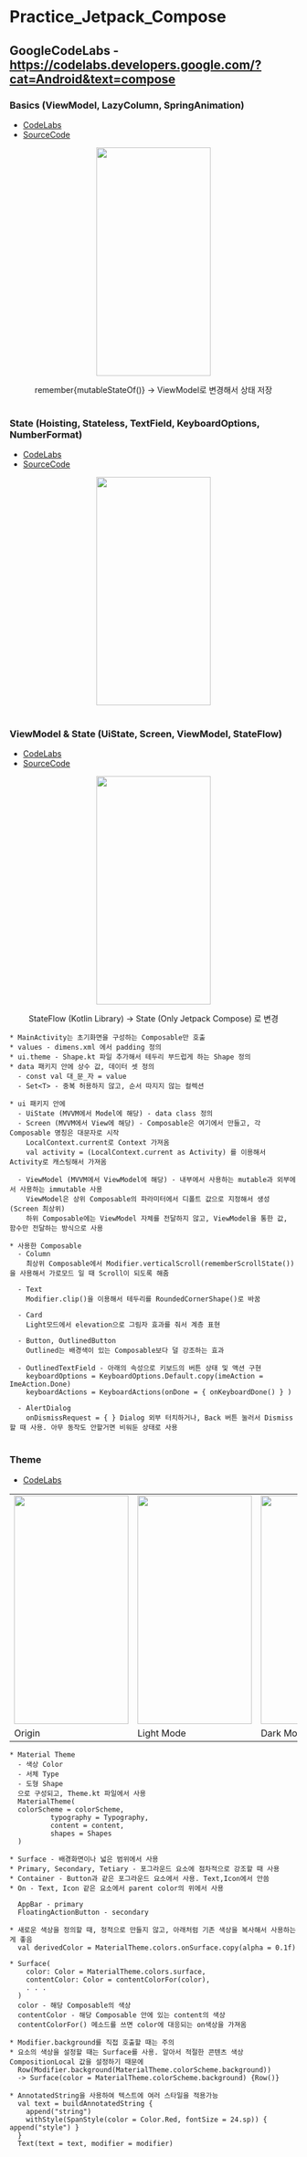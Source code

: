 # Practice_Jetpack_Compose
## GoogleCodeLabs - https://codelabs.developers.google.com/?cat=Android&text=compose
### Basics (ViewModel, LazyColumn, SpringAnimation)
- [CodeLabs](https://developer.android.com/codelabs/jetpack-compose-basics?hl=ko#13)
- [SourceCode](https://github.com/teeyou/Practice_Jetpack_Compose/tree/master/app/src/main/java/dgu/cse/teeu/practicecompose/basics)
<p align="center">
  <img src="https://github.com/teeyou/Practice_Jetpack_Compose/assets/46315397/637e6ed0-a7f0-4af4-96cf-d7fc966a02ab" width="200" height="400"/>
</p>
<p align="center">remember{mutableStateOf()} -> ViewModel로 변경해서 상태 저장</p>

#
### State (Hoisting, Stateless, TextField, KeyboardOptions, NumberFormat)
- [CodeLabs](https://developer.android.com/codelabs/basic-android-kotlin-compose-using-state?hl=ko#11)
- [SourceCode](https://github.com/teeyou/Practice_Jetpack_Compose/tree/master/app/src/main/java/dgu/cse/teeu/practicecompose/state)
<p align="center">
  <img src="https://github.com/teeyou/Practice_Jetpack_Compose/assets/46315397/5b26b93a-202d-4937-9427-01580506e1ef" width="200" height="400"/>
</p>

#
### ViewModel & State (UiState, Screen, ViewModel, StateFlow)
- [CodeLabs](https://developer.android.com/codelabs/basic-android-kotlin-compose-viewmodel-and-state?hl=ko#11)
- [SourceCode](https://github.com/teeyou/Compose_CodeLabs_ViewModel_State/tree/main/app/src/main/java/com/example/unscramble)
<p align="center">
  <img src="https://github.com/teeyou/Practice_Jetpack_Compose/assets/46315397/28cc946c-a81e-4b13-8dac-5546a2edc9ee" width="200" height="400"/>
</p>
<p align="center">StateFlow (Kotlin Library) -> State (Only Jetpack Compose) 로 변경</p>


```
* MainActivity는 초기화면을 구성하는 Composable만 호출
* values - dimens.xml 에서 padding 정의
* ui.theme - Shape.kt 파일 추가해서 테두리 부드럽게 하는 Shape 정의
* data 패키지 안에 상수 값, 데이터 셋 정의
  - const val 대_문_자 = value
  - Set<T> - 중복 허용하지 않고, 순서 따지지 않는 컬렉션

* ui 패키지 안에 
  - UiState (MVVM에서 Model에 해당) - data class 정의
  - Screen (MVVM에서 View에 해당) - Composable은 여기에서 만들고, 각 Composable 명칭은 대문자로 시작
    LocalContext.current로 Context 가져옴
    val activity = (LocalContext.current as Activity) 를 이용해서 Activity로 캐스팅해서 가져옴

  - ViewModel (MVVM에서 ViewModel에 해당) - 내부에서 사용하는 mutable과 외부에서 사용하는 immutable 사용
    ViewModel은 상위 Composable의 파라미터에서 디폴트 값으로 지정해서 생성 (Screen 최상위)
    하위 Composable에는 ViewModel 자체를 전달하지 않고, ViewModel을 통한 값, 함수만 전달하는 방식으로 사용

* 사용한 Composable
  - Column
    최상위 Composable에서 Modifier.verticalScroll(rememberScrollState()) 을 사용해서 가로모드 일 때 Scroll이 되도록 해줌

  - Text
    Modifier.clip()을 이용해서 테두리를 RoundedCornerShape()로 바꿈

  - Card 
    Light모드에서 elevation으로 그림자 효과를 줘서 계층 표현

  - Button, OutlinedButton
    Outlined는 배경색이 있는 Composable보다 덜 강조하는 효과

  - OutlinedTextField - 아래의 속성으로 키보드의 버튼 상태 및 액션 구현
    keyboardOptions = KeyboardOptions.Default.copy(imeAction = ImeAction.Done)
    keyboardActions = KeyboardActions(onDone = { onKeyboardDone() } )

  - AlertDialog
    onDismissRequest = { } Dialog 외부 터치하거나, Back 버튼 눌러서 Dismiss 할 때 사용. 아무 동작도 안할거면 비워둔 상태로 사용
```

#
### Theme
- [CodeLabs](https://developer.android.com/codelabs/jetpack-compose-theming-m2?hl=ko#8)
<p>
  <table>
    <tbody>
      <tr>
        <td><img src="https://developer.android.com/static/codelabs/jetpack-compose-theming-m2/img/dd34ccbe5dcdfe58_856.png?hl=ko" width="200" height="400"/></td>
        <td><img src="https://developer.android.com/static/codelabs/jetpack-compose-theming-m2/img/14515bb612cf4b30_856.png?hl=ko" width="200" height="400"/></td>
        <td><img src="https://developer.android.com/static/codelabs/jetpack-compose-theming-m2/img/93f55b5d4cffb076_856.png?hl=ko" width="200" height="400"/></td>
      </tr>
      <tr>
        <td>Origin</td>
        <td>Light Mode</td>
        <td>Dark Mode</td>
      </tr>
    </tbody>
  </table>
</p>

```
* Material Theme
  - 색상 Color
  - 서체 Type
  - 도형 Shape
  으로 구성되고, Theme.kt 파일에서 사용
  MaterialTheme(
  colorScheme = colorScheme,
          typography = Typography,
          content = content,
          shapes = Shapes
  )

* Surface - 배경화면이나 넓은 범위에서 사용
* Primary, Secondary, Tetiary - 포그라운드 요소에 점차적으로 강조할 때 사용
* Container - Button과 같은 포그라운드 요소에서 사용. Text,Icon에서 안씀
* On - Text, Icon 같은 요소에서 parent color의 위에서 사용

  AppBar - primary
  FloatingActionButton - secondary

* 새로운 색상을 정의할 때, 정적으로 만들지 않고, 아래처럼 기존 색상을 복사해서 사용하는게 좋음
  val derivedColor = MaterialTheme.colors.onSurface.copy(alpha = 0.1f)

* Surface(
    color: Color = MaterialTheme.colors.surface,
    contentColor: Color = contentColorFor(color),
    . . .
  )
  color - 해당 Composable의 색상
  contentColor - 해당 Composable 안에 있는 content의 색상
  contentColorFor() 메소드를 쓰면 color에 대응되는 on색상을 가져옴

* Modifier.background를 직접 호출할 때는 주의
* 요소의 색상을 설정할 때는 Surface를 사용. 알아서 적절한 콘텐츠 색상 CompositionLocal 값을 설정하기 때문에
  Row(Modifier.background(MaterialTheme.colorScheme.background))
  -> Surface(color = MaterialTheme.colorScheme.background) {Row()}

* AnnotatedString을 사용하여 텍스트에 여러 스타일을 적용가능
  val text = buildAnnotatedString { 
  	append("string") 
  	withStyle(SpanStyle(color = Color.Red, fontSize = 24.sp)) { append("style") }
  }
  Text(text = text, modifier = modifier)
```
